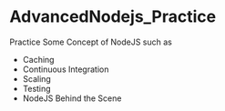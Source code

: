 # AdvancedNodejs_Practice
Practice Some Concept of NodeJS such as
- Caching
- Continuous Integration
- Scaling
- Testing
- NodeJS Behind the Scene
